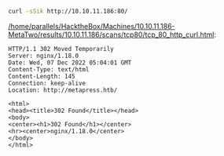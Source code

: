 ```bash
curl -sSik http://10.10.11.186:80/
```

[/home/parallels/HacktheBox/Machines/10.10.11.186-MetaTwo/results/10.10.11.186/scans/tcp80/tcp_80_http_curl.html](file:///home/parallels/HacktheBox/Machines/10.10.11.186-MetaTwo/results/10.10.11.186/scans/tcp80/tcp_80_http_curl.html):

```
HTTP/1.1 302 Moved Temporarily
Server: nginx/1.18.0
Date: Wed, 07 Dec 2022 05:04:01 GMT
Content-Type: text/html
Content-Length: 145
Connection: keep-alive
Location: http://metapress.htb/

<html>
<head><title>302 Found</title></head>
<body>
<center><h1>302 Found</h1></center>
<hr><center>nginx/1.18.0</center>
</body>
</html>


```
